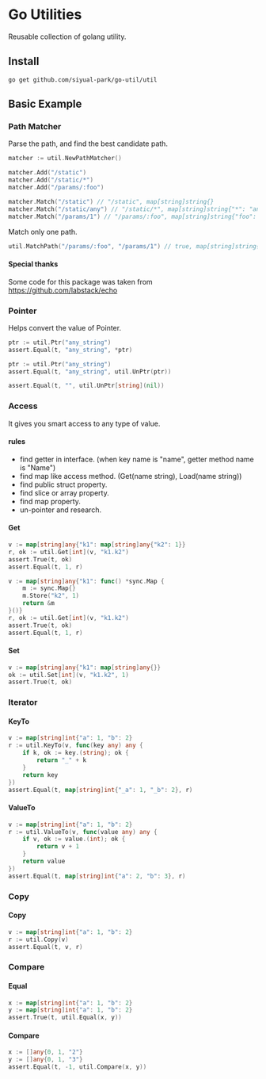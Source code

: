 # Go Utilities
Reusable collection of golang utility.

## Install
```shell
go get github.com/siyual-park/go-util/util
```


## Basic Example
### Path Matcher
Parse the path, and find the best candidate path.
```go
matcher := util.NewPathMatcher()

matcher.Add("/static")
matcher.Add("/static/*")
matcher.Add("/params/:foo")

matcher.Match("/static") // "/static", map[string]string{}
matcher.Match("/static/any") // "/static/*", map[string]string{"*": "any"}
matcher.Match("/params/1") // "/params/:foo", map[string]string{"foo": "1"}
``` 

Match only one path.
```go
util.MatchPath("/params/:foo", "/params/1") // true, map[string]string{"foo": "1"}
``` 

#### Special thanks
Some code for this package was taken from https://github.com/labstack/echo

### Pointer
Helps convert the value of Pointer.

```go
ptr := util.Ptr("any_string")
assert.Equal(t, "any_string", *ptr)
``` 

```go
ptr := util.Ptr("any_string")
assert.Equal(t, "any_string", util.UnPtr(ptr))

assert.Equal(t, "", util.UnPtr[string](nil))
```

### Access
It gives you smart access to any type of value.

#### rules
- find getter in interface. (when key name is "name", getter method name is "Name")
- find map like access method. (Get(name string), Load(name string))
- find public struct property.
- find slice or array property.
- find map property.
- un-pointer and research.

#### Get
```go
v := map[string]any{"k1": map[string]any{"k2": 1}}
r, ok := util.Get[int](v, "k1.k2")
assert.True(t, ok)
assert.Equal(t, 1, r)
``` 

```go
v := map[string]any{"k1": func() *sync.Map {
    m := sync.Map{}
    m.Store("k2", 1)
    return &m
}()}
r, ok := util.Get[int](v, "k1.k2")
assert.True(t, ok)
assert.Equal(t, 1, r)
```

#### Set
```go
v := map[string]any{"k1": map[string]any{}}
ok := util.Set[int](v, "k1.k2", 1)
assert.True(t, ok)
``` 

### Iterator
#### KeyTo
```go
v := map[string]int{"a": 1, "b": 2}
r := util.KeyTo(v, func(key any) any {
    if k, ok := key.(string); ok {
        return "_" + k
    }
    return key
})
assert.Equal(t, map[string]int{"_a": 1, "_b": 2}, r)
``` 

#### ValueTo
```go
v := map[string]int{"a": 1, "b": 2}
r := util.ValueTo(v, func(value any) any {
    if v, ok := value.(int); ok {
        return v + 1
    }
    return value
})
assert.Equal(t, map[string]int{"a": 2, "b": 3}, r)
``` 

### Copy
#### Copy
```go
v := map[string]int{"a": 1, "b": 2}
r := util.Copy(v)
assert.Equal(t, v, r)
``` 

### Compare
#### Equal
```go
x := map[string]int{"a": 1, "b": 2}
y := map[string]int{"a": 1, "b": 2}
assert.True(t, util.Equal(x, y))
``` 

#### Compare
```go
x := []any{0, 1, "2"}
y := []any{0, 1, "3"}
assert.Equal(t, -1, util.Compare(x, y))
``` 

